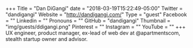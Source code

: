 +++
Title = "Dan DiGangi"
date = "2018-03-19T15:22:49-05:00"
Twitter = "dandigangi"
Website = "http://dandigangi.com/"
Type = "guest"
Facebook = ""
Linkedin = ""
Pronouns = ""
GitHub = "dandigangi"
Thumbnail = "img/guests/ddigangi.png"
Pinterest = ""
Instagram = ""
YouTube = ""
+++
UX engineer, product manager, ex-lead of web dev at @apartmentscom, stealth startup owner and advisor.
